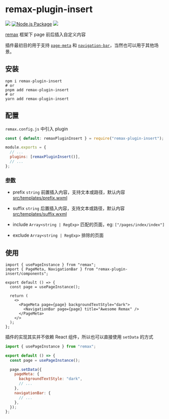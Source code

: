 # remax-plugin-insert

[![](https://img.shields.io/npm/v/remax-plugin-insert)](https://www.npmjs.com/package/remax-plugin-insert)
[![Node.js Package](https://github.com/baranwang/remax-plugin-insert/actions/workflows/npm-publish.yml/badge.svg)](https://github.com/baranwang/remax-plugin-insert/actions/workflows/npm-publish.yml)
![](https://img.shields.io/npm/l/remax-plugin-insert)

[remax](https://github.com/remaxjs/remax) 框架下 page 前后插入自定义内容

插件最初目的用于支持 [`page-meta`](https://developers.weixin.qq.com/miniprogram/dev/component/page-meta.html) 和 [`navigation-bar`](https://developers.weixin.qq.com/miniprogram/dev/component/navigation-bar.html)，当然也可以用于其他场景。

## 安装

```shell
npm i remax-plugin-insert
# or
pnpm add remax-plugin-insert
# or
yarn add remax-plugin-insert
```

## 配置

`remax.config.js` 中引入 plugin

```javascript
const { default: remaxPluginInsert } = require("remax-plugin-insert");

module.exports = {
  // ...
  plugins: [remaxPluginInsert()],
  // ...
};
```

### [参数](/src/index.ts#L6-L11)

- prefix `string` 前置插入内容，支持文本或路径，默认内容 [src/templates/prefix.wxml](/src/templates/prefix.wxml)

- suffix `string` 后置插入内容，支持文本或路径，默认内容 [src/templates/suffix.wxml](/src/templates/suffix.wxml)

- include `Array<string | RegExp>` 匹配的页面，eg: `["/pages/index/index"]`

- exclude `Array<string | RegExp>` 排除的页面

## 使用

```tsx
import { usePageInstance } from "remax";
import { PageMeta, NavigationBar } from "remax-plugin-insert/components";

export default () => {
  const page = usePageInstance();

  return (
    <>
      <PageMeta page={page} backgroundTextStyle="dark">
        <NavigationBar page={page} title="Awesome Remax" />
      </PageMeta>
    </>
  );
};
```

插件的实现其实并不依赖 React 组件，所以也可以直接使用 `setData` 的方式

```javascript
import { usePageInstance } from "remax";

export default () => {
  const page = usePageInstance();

  page.setData({
    pageMeta: {
      backgroundTextStyle: "dark",
      // ...
    },
    navigationBar: {
      // ...
    },
  });
};
```
